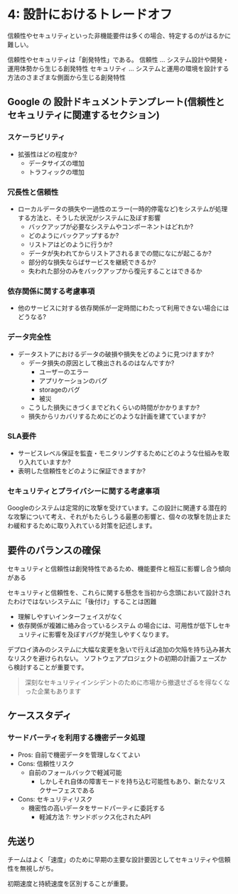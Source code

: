 # 4: 設計におけるトレードオフ


信頼性やセキュリティといった非機能要件は多くの場合、特定するのがはるかに難しい。

信頼性やセキュリティは「創発特性」である。
信頼性 ... システム設計や開発・運用体勢から生じる創発特性
セキュリティ ... システムと運用の環境を設計する方法のさまざまな側面から生じる創発特性

## Google の 設計ドキュメントテンプレート(信頼性とセキュリティに関連するセクション)
### スケーラビリティ
- 拡張性はどの程度か? 
    - データサイズの増加
    - トラフィックの増加

### 冗長性と信頼性
- ローカルデータの損失や一過性のエラー(一時的停電など)をシステムが処理する方法と、そうした状況がシステムに及ぼす影響
    - バックアップが必要なシステムやコンポーネントはどれか?
    - どのようにバックアップするか? 
    - リストアはどのように行うか? 
    - データが失われてからリストアされるまでの間になにが起こるか? 
    - 部分的な損失ならばサービスを継続できるか? 
    - 失われた部分のみをバックアップから復元することはできるか

### 依存関係に関する考慮事項
- 他のサービスに対する依存関係が一定時間にわたって利用できない場合にはどうなる? 

### データ完全性
- データストアにおけるデータの破損や損失をどのように見つけますか? 
    - データ損失の原因として検出されるのはなんですか? 
        - ユーザーのエラー
        - アプリケーションのバグ
        - storageのバグ
        - 被災
    - こうした損失にきづくまでどれくらいの時間がかかりますか? 
    - 損失からリカバリするためにどのような計画を建てていますか? 


### SLA要件
- サービスレベル保証を監査・モニタリングするためにどのような仕組みを取り入れていますか? 
- 表明した信頼性をどのように保証できますか? 

### セキュリティとプライバシーに関する考慮事項
Googleのシステムは定常的に攻撃を受けています。この設計に関連する潜在的な攻撃について考え、それがもたらしうる最悪の影響と、個々の攻撃を防止またわ緩和するために取り入れている対策を記述します。

## 要件のバランスの確保
セキュリティと信頼性は創発特性であるため、機能要件と相互に影響し合う傾向がある


セキュリティと信頼性を、これらに関する懸念を当初から念頭において設計されたわけではないシステムに「後付け」することは困難

- 理解しやすいインターフェイスがなく
- 依存関係が複雑に絡み合っているシステム
の場合には、可用性が低下しセキュリティに影響を及ぼすバグが発生しやすくなります。

デプロイ済みのシステムに大幅な変更を急いで行えば追加の欠陥を持ち込み甚大なリスクを避けられない。
ソフトウェアプロジェクトの初期の計画フェーズから検討することが重要です。

> 深刻なセキュリティインシデントのために市場から撤退せざるを得なくなった企業もあります


## ケーススタディ
### サードパーティを利用する機密データ処理
- Pros: 自前で機密データを管理しなくてよい
- Cons: 信頼性リスク
    - 自前のフォールバックで軽減可能
        - しかしそれ自体の障害モードを持ち込む可能性もあり、新たなリスクサーフェスである
- Cons: セキュリティリスク
    - 機密性の高いデータをサードパーティに委託する
        - 軽減方法
            ?: サンドボックス化されたAPI


## 先送り

チームはよく「速度」のために早期の主要な設計要因としてセキュリティや信頼性を無視しがち。

初期速度と持続速度を区別することが重要。
